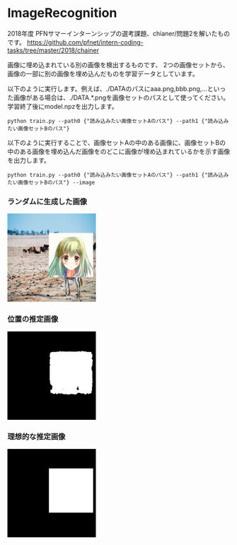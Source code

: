 # ImageRecognition

2018年度 PFNサマーインターンシップの選考課題、chianer/問題2を解いたものです。
https://github.com/pfnet/intern-coding-tasks/tree/master/2018/chainer

画像に埋め込まれている別の画像を検出するものです、
2つの画像セットから、画像の一部に別の画像を埋め込んだものを学習データとしています。

以下のように実行します。例えば、./DATAのパスにaaa.png,bbb.png,...といった画像がある場合は、./DATA.*.pngを画像セットのパスとして使ってください。
学習終了後にmodel.npzを出力します。
```
python train.py --path0 {"読み込みたい画像セットAのパス"} --path1 {"読み込みたい画像セットBのパス"}
```

以下のように実行することで、画像セットAの中のある画像に、画像セットBの中のある画像を埋め込んだ画像をのどこに画像が埋め込まれているかを示す画像を出力します。
```
python train.py --path0 {"読み込みたい画像セットAのパス"} --path1 {"読み込みたい画像セットBのパス"} --image
```

### ランダムに生成した画像
<img src="https://raw.githubusercontent.com/hukuda222/ImageRecognition/master/result/input_image.png" width="200"/>

### 位置の推定画像
<img src="https://raw.githubusercontent.com/hukuda222/ImageRecognition/master/result/output_image.png" width="200"/>

### 理想的な推定画像
<img src="https://raw.githubusercontent.com/hukuda222/ImageRecognition/master/result/ideal_image.png" width="200"/>
